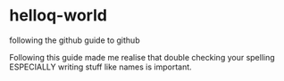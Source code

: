 # helloq-world
following the github guide to github

Following this guide made me realise that double checking your spelling ESPECIALLY writing stuff like names is important.
